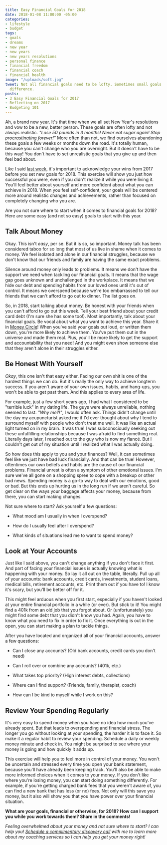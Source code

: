 ```yaml
---
title: Easy Financial Goals for 2018
date: 2018-01-08 11:00:00 -05:00
categories:
- lifestyle
- budget
tags:
- goals
- dreams
- new year
- new years
- new years resolutions
- personal finance
- financial freedom
- financial coach
- financial health
image: "/uploads/soft.jpg"
tweet: Not all financial goals need to be lofty. Sometimes small goals make the biggest
  difference.
posts:
- 3 Easy Financial Goals for 2017
- Reflecting on 2017
- Budgeting 101
---
```


Ah, a brand new year. It's that time when we all set New Year's resolutions and vow to be a new, better person. These goals are often lofty and not always realistic. *"Lose 50 pounds in 3 months! Never eat sugar again! Stop procrastinating forever!"* More often than not, we find ourselves abandoning these goals a few weeks or months down the road. It's totally human, because  you can't change who you are overnight. But it doesn't have to be this way! You don't have to set unrealistic goals that you give up and then feel bad about.

Like I said [last week](https://www.maggiegermano.com/blog/reflecting-on-2017/), it's important to acknowledge your wins from 2017 before you set new goals for 2018. This exercise will show you just how successful you were, even if you didn't realize it while you were living it. You'll feel better about yourself and more confident about what you can achieve in 2018. When you feel self-confident, your goals will be centered more around realistic changes and achievements, rather than focused on completely changing who you are. 

Are you not sure where to start when it comes to financial goals for 2018? Here are some easy (and not so easy) goals to start with this year.

## Talk About Money

Okay. This isn't *easy*, per se. But it is so, so important. Money talk has been considered taboo for so long that most of us live in shame when it comes to money. We feel isolated and alone in our financial struggles, because we don't know that our friends and family are having the same exact problems. 

Silence around money only leads to problems. It means we don't have the support we need when tackling our financial goals. It means that the wage gap goes unknown and unchallenged in the workplace. It means that we hide our debt and spending habits from our loved ones until it's out of control. It means we overspend because we're too embarrassed to tell our friends that we can't afford to go out to dinner. The list goes on. 

So, in 2018, start talking about money. Be honest with your friends when you can't afford to go out this week. Tell your best friend about your credit card debt (I'm sure she has some too!). Most importantly, talk about your financial goals. Be vocal about what you want to achieve this year. Share it in [Money Circle](http://www.facebook.com/groups/moneycirclegroup)! When you've said your goals out loud, or written them down, you're more likely to achieve them. You've put them out in the universe and made them real. Plus, you'll be more likely to get the support and accountability that you need! And you might even show someone else that they aren't alone in their struggles either.

## Be Honest With Yourself

*Okay*, this one isn't that easy either. Facing our own shit is one of the hardest things we can do. But it's really the only way to achieve longterm success. If you aren't aware of your own issues, habits, and hang-ups, you won't be able to get past them. And this applies to every area of life. 

For example, just a few short years ago, I had what I considered to be "terrible luck" in my dating life. The guys were always unreliable, nothing seemed to last. *"Why me?!"*, I would often ask. Things didn't change until the day my acupuncturist asked me if I'd ever thought about why I tend to surround myself with people who don't treat me well. It was like an actual light turned on in my brain. It was true! I was subconsciously seeking out these unfulfilling relationships because I was afraid to find something real. Literally days later, I reached out to the guy who is now my fiancé. But I couldn't get out of my situation until I realized what I was actually doing.

So how does this apply to you and your finances? Well, it can sometimes feel like we just have bad luck financially. And that can be true! However, oftentimes our own beliefs and habits are the cause of our financial problems. Financial unrest is often a symptom of other emotional issues. I'm sure we've all gone on a shopping spree to cope with a breakup or other bad news. Spending money is a go-to way to deal with our emotions, good or bad. But this ends up hurting us in the long run if we aren't careful. So get clear on the ways your baggage affects your money, because from there, you can start making changes.

Not sure where to start? Ask yourself a few questions:

* What mood am I usually in when I overspend?

* How do I usually feel after I overspend?

* What kinds of situations lead me to want to spend money?

## Look at Your Accounts

Just like I said above, you can't change anything if you don't face it first. And part of facing your financial issues is actually knowing what is happening with your money. So lay it all out on the table, literally. Pull up all of your accounts: bank accounts, credit cards, investments, student loans, medical bills, retirement accounts, etc. Print them out if you have to! I know it's scary, but you'll be better off for it.

This might feel arduous when you first start, especially if you haven't looked at your entire financial portfolio in a while (or ever). But stick to it! You might find a 401k from an old job that you forgot about. Or (unfortunately) you might find some debt that you didn't know you had. Again, you have to know what you need to fix in order to fix it. Once everything is out in the open, you can start making a plan to tackle things. 

After you have located and organized all of your financial accounts, answer a few questions:

* Can I close any accounts? (Old bank accounts, credit cards you don't need)

* Can I roll over or combine any accounts? (401k, etc.)

* What takes top priority? (High interest debts, collections)

* Where can I find support? (Friends, family, therapist, coach)

* How can I be kind to myself while I work on this? 

## Review Your Spending Regularly

It's very easy to spend money when you have no idea how much you've already spent. But that leads to overspending and financial stress. The longer you go without looking at your spending, the harder it is to face it. So make it a regular habit to review your spending. Schedule a daily or weekly money minute and check in. You might be surprised to see where your money is going and how quickly it adds up. 

This exercise will help you to feel more in control of your money. You won't be uncertain and stressed every time you open your bank statement, because you'll have already been keeping track. You'll also be able to make more informed choices when it comes to your money. If you don't like where you're losing money, you can start doing something differently. For example, if you're getting charged bank fees that you weren't aware of, you can find a new bank that has less (or no) fees. Not only will this save you money, but it also will show you that you have power over your financial situation.

**What are your goals, financial or otherwise, for 2018? How can I support you while you work towards them? Share in the comments!**

*Feeling overwhelmed about your money and not sure where to start? I can help you! [Schedule a complimentary discovery call](https://www.maggiegermano.com/coaching/) with me to learn more about my coaching services so I can help you get your money right!*
